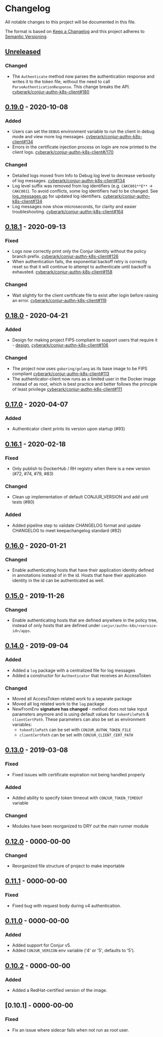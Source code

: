 # Changelog
All notable changes to this project will be documented in this file.

The format is based on [Keep a Changelog](http://keepachangelog.com/en/1.0.0/)
and this project adheres to [Semantic Versioning](http://semver.org/spec/v2.0.0.html).

## [Unreleased]
### Changed
- The `Authenticate` method now parses the authentication response and writes it
  to the token file, without the need to call `ParseAuthenticationResponse`.
  This change breaks the API.
  [cyberark/conjur-authn-k8s-client#180](https://github.com/cyberark/conjur-authn-k8s-client/issues/180)

## [0.19.0] - 2020-10-08
### Added
- Users can set the `DEBUG` environment variable to run the client in debug mode and view more log messages.
  [cyberark/conjur-authn-k8s-client#134](https://github.com/cyberark/conjur-authn-k8s-client/issues/134)
- Errors in the certificate injection process on login are now printed to the client logs.
  [cyberark/conjur-authn-k8s-client#/170](https://github.com/cyberark/conjur-authn-k8s-client/issues/170)

### Changed
- Detailed logs moved from Info to Debug log level to decrease verbosity of log messages.
  [cyberark/conjur-authn-k8s-client#134](https://github.com/cyberark/conjur-authn-k8s-client/issues/134)
- Log level suffix was removed from log identifiers (e.g. `CAKC001**E**` -> `CAKC001`). To
  avoid conflicts, some log identifiers had to be changed. See [log_messages.go](https://github.com/cyberark/conjur-authn-k8s-client/blob/master/pkg/log/log_messages.go)
  for updated log identifiers.
  [cyberark/conjur-authn-k8s-client#134](https://github.com/cyberark/conjur-authn-k8s-client/issues/134)
- Log messages now show microseconds, for clarity and easier troubleshooting.
  [cyberark/conjur-authn-k8s-client#164](https://github.com/cyberark/conjur-authn-k8s-client/issues/164)

## [0.18.1] - 2020-09-13
### Fixed
- Logs now correctly print only the Conjur identity without the policy branch prefix.
  [cyberark/conjur-authn-k8s-client#126](https://github.com/cyberark/conjur-authn-k8s-client/issues/126)
- When authentication fails, the exponential backoff retry is correctly reset so 
  that it will continue to attempt to authenticate until backoff is exhausted.
  [cyberark/conjur-authn-k8s-client#158](https://github.com/cyberark/conjur-authn-k8s-client/issues/158)

### Changed
- Wait slightly for the client certificate file to exist after login before
  raising an error.
  [cyberark/conjur-authn-k8s-client#119](https://github.com/cyberark/conjur-authn-k8s-client/issues/119)

## [0.18.0] - 2020-04-21
### Added
- Design for making project FIPS compliant to support users that require it -
  [design](design/fips-compliance.md), [cyberark/conjur-authn-k8s-client#106](https://github.com/cyberark/conjur-authn-k8s-client/issues/106)

### Changed
- The project now uses `goboring/golang` as its base image to be FIPS compliant
  [cyberark/conjur-authn-k8s-client#113](https://github.com/cyberark/conjur-authn-k8s-client/issues/113)
- The authenticator-client now runs as a limited user in the Docker image
  instead of as root, which is best practice and better follows the principle of
  least privilege 
  [cyberark/conjur-authn-k8s-client#111](https://github.com/cyberark/conjur-authn-k8s-client/pull/111)

## [0.17.0] - 2020-04-07
### Added
- Authenticator client prints its version upon startup (#93)

## [0.16.1] - 2020-02-18
### Fixed
- Only publish to DockerHub / RH registry when there is a new version
  (#72, #74, #79, #83)

### Changed
- Clean up implementation of default CONJUR_VERSION and add unit tests (#80)

### Added
- Added pipeline step to validate CHANGELOG format and update CHANGELOG to meet
  keepachangelog standard (#82)

## [0.16.0] - 2020-01-21
### Changed
- Enable authenticating hosts that have their application identity defined in
  annotations instead of in the id. Hosts that have their application identity
  in the id can be authenticated as well.

## [0.15.0] - 2019-11-26
### Changed
- Enable authenticating hosts that are defined anywhere in the policy tree, instead
  of only hosts that are defined under `conjur/authn-k8s/<service-id>/apps`.

## [0.14.0] - 2019-09-04
### Added
- Added a `log` package with a centralized file for log messages
- Added a constructor for `Authenticator` that receives an AccessToken

### Changed
- Moved all AccessToken related work to a separate package
- Moved all log related work to the `log` package
- NewFromEnv **signature has changed** - method does not take input parameters 
  anymore and is using default values for `tokenFilePath` & `clientCertPath`.
  These parameters can also be set as environment variables:
    - `tokenFilePath` can be set with `CONJUR_AUTHN_TOKEN_FILE`
    - `clientCertPath` can be set with `CONJUR_CLIENT_CERT_PATH`

## [0.13.0] - 2019-03-08
### Fixed
- Fixed issues with certificate expiration not being handled properly

### Added
- Added ability to specify token timeout with `CONJUR_TOKEN_TIMEOUT` variable

### Changed
- Modules have been reorganized to DRY out the main runner module

## [0.12.0] - 0000-00-00
### Changed
- Reorganized file structure of project to make importable

## [0.11.1] - 0000-00-00
### Fixed
- Fixed bug with request body during v4 authentication.

## [0.11.0] - 0000-00-00
### Added
- Added support for Conjur v5.
- Added `CONJUR_VERSION` env variable ('4' or '5', defaults to '5').

## [0.10.2] - 0000-00-00
### Added
- Added a RedHat-certified version of the image.

## [0.10.1] - 0000-00-00
### Fixed
- Fix an issue where sidecar fails when not run as root user.

[Unreleased]: https://github.com/cyberark/conjur-authn-k8s-client/compare/v0.19.0...HEAD
[0.19.0]: https://github.com/cyberark/conjur-authn-k8s-client/compare/v0.18.1...v0.19.0
[0.18.1]: https://github.com/cyberark/conjur-authn-k8s-client/compare/v0.18.0...v0.18.1
[0.18.0]: https://github.com/cyberark/conjur-authn-k8s-client/compare/v0.17.0...v0.18.0
[0.17.0]: https://github.com/cyberark/conjur-authn-k8s-client/compare/v0.16.1...v0.17.0
[0.16.1]: https://github.com/cyberark/conjur-authn-k8s-client/compare/v0.16.0...v0.16.1
[0.16.0]: https://github.com/cyberark/conjur-authn-k8s-client/compare/v0.15.0...v0.16.0
[0.15.0]: https://github.com/cyberark/conjur-authn-k8s-client/compare/v0.14.0...v0.15.0
[0.14.0]: https://github.com/cyberark/conjur-authn-k8s-client/compare/v0.13.0...v0.14.0
[0.13.0]: https://github.com/cyberark/conjur-authn-k8s-client/compare/v0.12.0...v0.13.0
[0.12.0]: https://github.com/cyberark/conjur-authn-k8s-client/compare/v0.11.1...v0.12.0
[0.11.1]: https://github.com/cyberark/conjur-authn-k8s-client/compare/v0.11.0...v0.11.1
[0.11.0]: https://github.com/cyberark/conjur-authn-k8s-client/compare/v0.10.2...v0.11.0
[0.10.2]: https://github.com/cyberark/conjur-authn-k8s-client/compare/v0.10.1...v0.10.2
